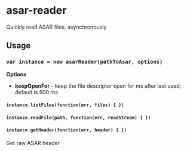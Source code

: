# asar-reader
Quickly read ASAR files, asynchronously

## Usage

### ```var instance = new asarReader(pathToAsar, options)```

**Options**

* **keepOpenFor** - keep the file descriptor open for ms after last used; default is 500 ms

#### ```instance.listFiles(function(err, files) { })```

#### ```instance.readFile(path, function(err, readStream) { })```

#### ```instance.getHeader(function(err, header) { })```

Get raw ASAR header